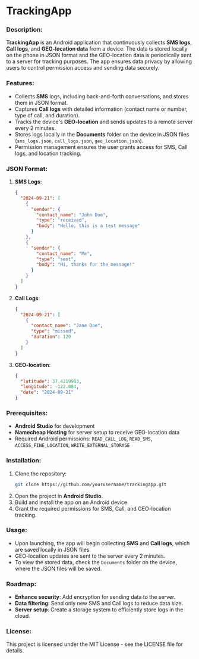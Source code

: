 # TrackingApp

### Description:
**TrackingApp** is an Android application that continuously collects **SMS logs**, **Call logs**, and **GEO-location data** from a device. The data is stored locally on the phone in JSON format and the GEO-location data is periodically sent to a server for tracking purposes. The app ensures data privacy by allowing users to control permission access and sending data securely.

### Features:
- Collects **SMS** logs, including back-and-forth conversations, and stores them in JSON format.
- Captures **Call logs** with detailed information (contact name or number, type of call, and duration).
- Tracks the device's **GEO-location** and sends updates to a remote server every 2 minutes.
- Stores logs locally in the **Documents** folder on the device in JSON files (`sms_logs.json`, `call_logs.json`, `geo_location.json`).
- Permission management ensures the user grants access for SMS, Call logs, and location tracking.

### JSON Format:
1. **SMS Logs**:
   ```json
   {
     "2024-09-21": [
       {
         "sender": {
           "contact_name": "John Doe",
           "type": "received",
           "body": "Hello, this is a test message"
         }
       },
       {
         "sender": {
           "contact_name": "Me",
           "type": "sent",
           "body": "Hi, thanks for the message!"
         }
       }
     ]
   }
   ```

2. **Call Logs**:
   ```json
   {
     "2024-09-21": [
       {
         "contact_name": "Jane Doe",
         "type": "missed",
         "duration": 120
       }
     ]
   }
   ```

3. **GEO-location**:
   ```json
   {
     "latitude": 37.4219983,
     "longitude": -122.084,
     "date": "2024-09-21"
   }
   ```

### Prerequisites:
- **Android Studio** for development
- **Namecheap Hosting** for server setup to receive GEO-location data
- Required Android permissions: `READ_CALL_LOG`, `READ_SMS`, `ACCESS_FINE_LOCATION`, `WRITE_EXTERNAL_STORAGE`

### Installation:
1. Clone the repository:
   ```bash
   git clone https://github.com/yourusername/trackingapp.git
   ```
2. Open the project in **Android Studio**.
3. Build and install the app on an Android device.
4. Grant the required permissions for SMS, Call, and GEO-location tracking.

### Usage:
- Upon launching, the app will begin collecting **SMS** and **Call logs**, which are saved locally in JSON files.
- GEO-location updates are sent to the server every 2 minutes.
- To view the stored data, check the `Documents` folder on the device, where the JSON files will be saved.

### Roadmap:
- **Enhance security**: Add encryption for sending data to the server.
- **Data filtering**: Send only new SMS and Call logs to reduce data size.
- **Server setup**: Create a storage system to efficiently store logs in the cloud.

### License:
This project is licensed under the MIT License - see the LICENSE file for details.
